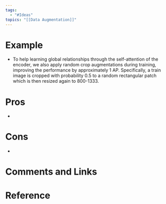 ```yaml
---
tags:
  - "#Ideas"
topics: "[[Data Augmentation]]"
---
```


# Example
- To help learning global relationships through the self-attention of the encoder, we also apply random crop augmentations during training, improving the performance by approximately 1 AP. Specifically, a train image is cropped with probability 0.5 to a random rectangular patch which is then resized again to 800-1333.
# Pros
- 
# Cons
- 

# Comments and Links
# Reference